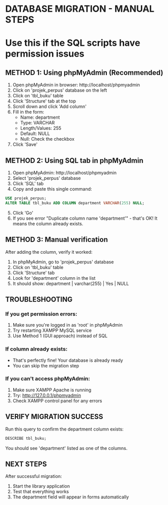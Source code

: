 # DATABASE MIGRATION - MANUAL STEPS
# Use this if the SQL scripts have permission issues

## METHOD 1: Using phpMyAdmin (Recommended)

1. Open phpMyAdmin in browser: http://localhost/phpmyadmin
2. Click on 'projek_perpus' database on the left
3. Click on 'tbl_buku' table
4. Click 'Structure' tab at the top
5. Scroll down and click 'Add column'
6. Fill in the form:
   - Name: department
   - Type: VARCHAR
   - Length/Values: 255
   - Default: NULL
   - Null: Check the checkbox
7. Click 'Save'

## METHOD 2: Using SQL tab in phpMyAdmin

1. Open phpMyAdmin: http://localhost/phpmyadmin
2. Select 'projek_perpus' database
3. Click 'SQL' tab
4. Copy and paste this single command:

```sql
USE projek_perpus;
ALTER TABLE tbl_buku ADD COLUMN department VARCHAR(255) NULL;
```

5. Click 'Go'
6. If you see error "Duplicate column name 'department'" - that's OK! It means the column already exists.

## METHOD 3: Manual verification

After adding the column, verify it worked:

1. In phpMyAdmin, go to 'projek_perpus' database
2. Click on 'tbl_buku' table
3. Click 'Structure' tab
4. Look for 'department' column in the list
5. It should show: department | varchar(255) | Yes | NULL

## TROUBLESHOOTING

### If you get permission errors:
1. Make sure you're logged in as 'root' in phpMyAdmin
2. Try restarting XAMPP MySQL service
3. Use Method 1 (GUI approach) instead of SQL

### If column already exists:
- That's perfectly fine! Your database is already ready
- You can skip the migration step

### If you can't access phpMyAdmin:
1. Make sure XAMPP Apache is running
2. Try: http://127.0.0.1/phpmyadmin
3. Check XAMPP control panel for any errors

## VERIFY MIGRATION SUCCESS

Run this query to confirm the department column exists:

```sql
DESCRIBE tbl_buku;
```

You should see 'department' listed as one of the columns.

## NEXT STEPS

After successful migration:
1. Start the library application
2. Test that everything works
3. The department field will appear in forms automatically